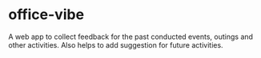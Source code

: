 # office-vibe
A web app to collect feedback for the past conducted events, outings and other activities. Also helps to add suggestion for future activities.
